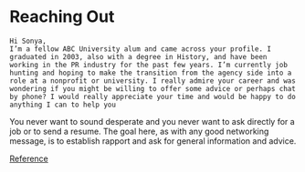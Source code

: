 # Reaching Out
```
Hi Sonya,
I’m a fellow ABC University alum and came across your profile. I graduated in 2003, also with a degree in History, and have been working in the PR industry for the past few years. I’m currently job hunting and hoping to make the transition from the agency side into a role at a nonprofit or university. I really admire your career and was wondering if you might be willing to offer some advice or perhaps chat by phone? I would really appreciate your time and would be happy to do anything I can to help you
```
You never want to sound desperate and you never want to ask directly for a job or to send a resume. The goal here, as with any good networking message, is to establish rapport and ask for general information and advice.

[Reference](https://blog.linkedin.com/2012/09/20/the-best-way-to-network-with-alumni-on-linkedin)

